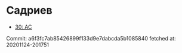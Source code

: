 # Садриев
- [30: AC](30.md)

Commit: a6f3fc7ab85426899f133d9e7dabcda5b1085840
 fetched at: 20201124-201751
